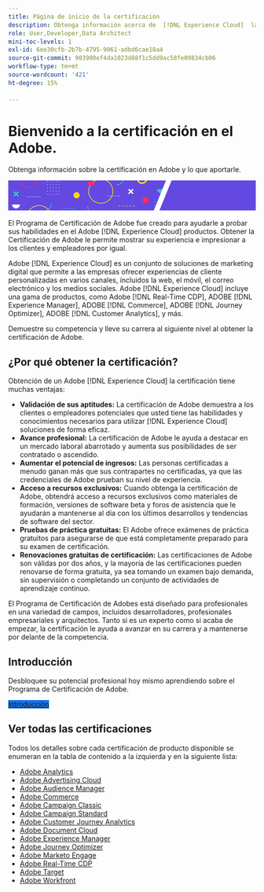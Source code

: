 ```yaml
---
title: Página de inicio de la certificación
description: Obtenga información acerca de  [!DNL Experience Cloud]  la certificación en Adobe. Descubra lo que puede aportarle obtener la certificación.
role: User,Developer,Data Architect
mini-toc-levels: 1
exl-id: 6ee30cfb-2b7b-4795-9061-adbd6cae18a4
source-git-commit: 903900ef4da1023d88f1c5dd9ac58fe09834cb06
workflow-type: tm+mt
source-wordcount: '421'
ht-degree: 15%

---
```


# Bienvenido a la certificación en el Adobe.

Obtenga información sobre la certificación en Adobe y lo que aportarle.

![Titular](/help/certifications/assets/home_banner_smallwide.png)

El Programa de Certificación de Adobe fue creado para ayudarle a probar sus habilidades en el Adobe [!DNL Experience Cloud] productos. Obtener la Certificación de Adobe le permite mostrar su experiencia e impresionar a los clientes y empleadores por igual.

Adobe [!DNL Experience Cloud] es un conjunto de soluciones de marketing digital que permite a las empresas ofrecer experiencias de cliente personalizadas en varios canales, incluidos la web, el móvil, el correo electrónico y los medios sociales. Adobe [!DNL Experience Cloud] incluye una gama de productos, como Adobe [!DNL Real-Time CDP], ADOBE [!DNL Experience Manager], ADOBE [!DNL Commerce], ADOBE [!DNL Journey Optimizer], ADOBE [!DNL Customer Analytics], y más.

Demuestre su competencia y lleve su carrera al siguiente nivel al obtener la certificación de Adobe.


## ¿Por qué obtener la certificación?

Obtención de un Adobe [!DNL Experience Cloud] la certificación tiene muchas ventajas:

* **Validación de sus aptitudes:** La certificación de Adobe demuestra a los clientes o empleadores potenciales que usted tiene las habilidades y conocimientos necesarios para utilizar [!DNL Experience Cloud] soluciones de forma eficaz.
* **Avance profesional:** La certificación de Adobe le ayuda a destacar en un mercado laboral abarrotado y aumenta sus posibilidades de ser contratado o ascendido.
* **Aumentar el potencial de ingresos:** Las personas certificadas a menudo ganan más que sus contrapartes no certificadas, ya que las credenciales de Adobe prueban su nivel de experiencia.
* **Acceso a recursos exclusivos:** Cuando obtenga la certificación de Adobe, obtendrá acceso a recursos exclusivos como materiales de formación, versiones de software beta y foros de asistencia que le ayudarán a mantenerse al día con los últimos desarrollos y tendencias de software del sector.
* **Pruebas de práctica gratuitas:** El Adobe ofrece exámenes de práctica gratuitos para asegurarse de que está completamente preparado para su examen de certificación.
* **Renovaciones gratuitas de certificación:** Las certificaciones de Adobe son válidas por dos años, y la mayoría de las certificaciones pueden renovarse de forma gratuita, ya sea tomando un examen bajo demanda, sin supervisión o completando un conjunto de actividades de aprendizaje continuo.

El Programa de Certificación de Adobes está diseñado para profesionales en una variedad de campos, incluidos desarrolladores, profesionales empresariales y arquitectos. Tanto si es un experto como si acaba de empezar, la certificación le ayuda a avanzar en su carrera y a mantenerse por delante de la competencia.

## Introducción 

Desbloquee su potencial profesional hoy mismo aprendiendo sobre el Programa de Certificación de Adobe.

<a href="https://experienceleague.adobe.com/docs/certification/certification/getting-started.html" target="_blank" class="spectrum-Button spectrum-Button--fill spectrum-Button--accent spectrum-Button--sizeM is-margin-bottom-big-big at-element-click-tracking" style="background-color:#1473E6"><span class="spectrum-Button-label has-no-wrap">Introducción</span></a>


## Ver todas las certificaciones

Todos los detalles sobre cada certificación de producto disponible se enumeran en la tabla de contenido a la izquierda y en la siguiente lista:

* [Adobe Analytics](/help/certifications/aa/aa-overview.md)
* [Adobe Advertising Cloud](/help/certifications/aac/aac-overview.md)
* [Adobe Audience Manager](/help/certifications/aam/aam-overview.md)
* [Adobe Commerce](/help/certifications/ac/ac-overview.md)
* [Adobe Campaign Classic](/help/certifications/acc/acc-overview.md)
* [Adobe Campaign Standard](/help/certifications/acs/acs-overview.md)
* [Adobe Customer Journey Analytics](/help/certifications/acja/acja-overview.md)
* [Adobe Document Cloud](/help/certifications/adc/adc-overview.md)
* [Adobe Experience Manager](/help/certifications/aem/aem-overview.md)
* [Adobe Journey Optimizer](/help/certifications/ajo/ajo-overview.md)
* [Adobe Marketo Engage](/help/certifications/ame/ame-overview.md)
* [Adobe Real-Time CDP](/help/certifications/rtcdp/rtcdp-overview.md)
* [Adobe Target](/help/certifications/at/at-overview.md)
* [Adobe Workfront](/help/certifications/aw/aw-overview.md)